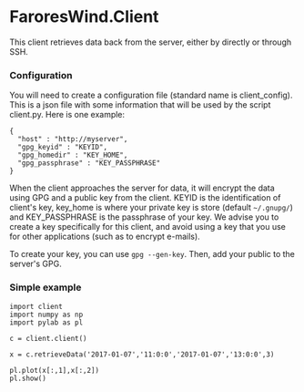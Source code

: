 # FaroresWind.Client

This client retrieves data back from the server, either by directly or through SSH.



### Configuration

You will need to create a configuration file (standard name is client_config). This is a json file with some information that will be used by the script client.py. Here is one example:

```
{
  "host" : "http://myserver",
  "gpg_keyid" : "KEYID",
  "gpg_homedir" : "KEY_HOME",
  "gpg_passphrase" : "KEY_PASSPHRASE"
}
```

When the client approaches the server for data, it will encrypt the data using GPG and a public key from the client. KEYID is the identification of client's key, key_home is where your private key is store (default ```~/.gnupg/```) and KEY_PASSPHRASE is the passphrase of your key. We advise you to create a key specifically for this client, and avoid using a key that you use for other applications (such as to encrypt e-mails).

To create your key, you can use ```gpg --gen-key```. Then, add your public to the server's GPG.


### Simple example

```
import client
import numpy as np
import pylab as pl

c = client.client()

x = c.retrieveData('2017-01-07','11:0:0','2017-01-07','13:0:0',3)

pl.plot(x[:,1],x[:,2])
pl.show()
```
